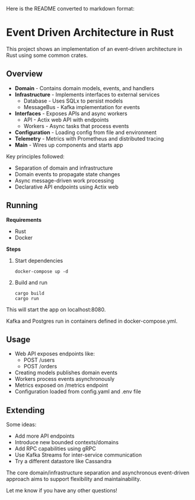 Here is the README converted to markdown format:

# Event Driven Architecture in Rust

This project shows an implementation of an event-driven architecture in Rust using some common crates.

## Overview

- **Domain** - Contains domain models, events, and handlers
- **Infrastructure** - Implements interfaces to external services
    - Database - Uses SQLx to persist models
    - MessageBus - Kafka implementation for events
- **Interfaces** - Exposes APIs and async workers
    - API - Actix web API with endpoints
    - Workers - Async tasks that process events
- **Configuration** - Loading config from file and environment
- **Telemetry** - Metrics with Prometheus and distributed tracing
- **Main** - Wires up components and starts app

Key principles followed:

- Separation of domain and infrastructure
- Domain events to propagate state changes
- Async message-driven work processing
- Declarative API endpoints using Actix web

## Running

**Requirements**

- Rust
- Docker

**Steps**

1. Start dependencies
   ```
   docker-compose up -d
   ```
2. Build and run
   ```
   cargo build
   cargo run
   ```

This will start the app on localhost:8080.

Kafka and Postgres run in containers defined in docker-compose.yml.

## Usage

- Web API exposes endpoints like:
    - POST /users
    - POST /orders
- Creating models publishes domain events
- Workers process events asynchronously
- Metrics exposed on /metrics endpoint
- Configuration loaded from config.yaml and .env file

## Extending

Some ideas:

- Add more API endpoints
- Introduce new bounded contexts/domains
- Add RPC capabilities using gRPC
- Use Kafka Streams for inter-service communication
- Try a different datastore like Cassandra

The core domain/infrastructure separation and asynchronous event-driven approach aims to support flexibility and maintainability.

Let me know if you have any other questions!